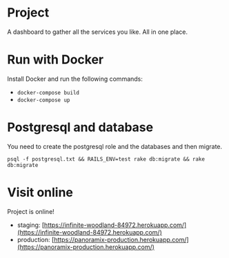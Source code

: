 # Project

A dashboard to gather all the services you like. All in one place.

# Run with Docker
Install Docker and run the following commands:
- `docker-compose build`
- `docker-compose up`

# Postgresql and database

You need to create the postgresql role and the databases and then migrate.

    psql -f postgresql.txt && RAILS_ENV=test rake db:migrate && rake db:migrate

# Visit online
Project is online!
- staging: [https://infinite-woodland-84972.herokuapp.com/](https://infinite-woodland-84972.herokuapp.com/)
- production: [https://panoramix-production.herokuapp.com/](https://panoramix-production.herokuapp.com/)
